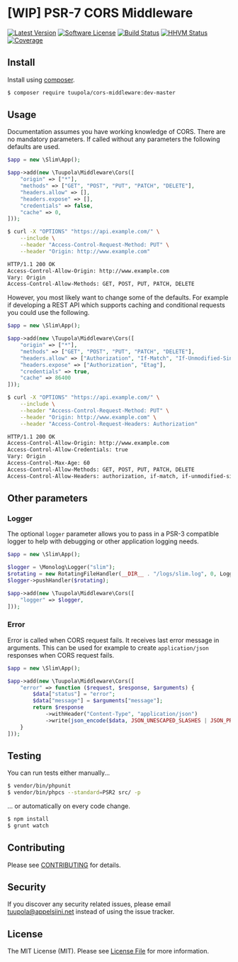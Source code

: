 # [WIP] PSR-7 CORS Middleware

[![Latest Version](https://img.shields.io/github/release/tuupola/cors-middleware.svg?style=flat-square)](https://github.com/tuupola/cors-middleware/releases)
[![Software License](https://img.shields.io/badge/license-MIT-brightgreen.svg?style=flat-square)](LICENSE.md)
[![Build Status](https://img.shields.io/travis/tuupola/cors-middleware/master.svg?style=flat-square)](https://travis-ci.org/tuupola/cors-middleware)
[![HHVM Status](https://img.shields.io/hhvm/tuupola/cors-middleware.svg?style=flat-square)](http://hhvm.h4cc.de/package/tuupola/cors-middleware)
[![Coverage](http://img.shields.io/codecov/c/github/tuupola/cors-middleware.svg?style=flat-square)](https://codecov.io/github/tuupola/cors-middleware)

## Install

Install using [composer](https://getcomposer.org/).

``` bash
$ composer require tuupola/cors-middleware:dev-master
```

## Usage

Documentation assumes you have working knowledge of CORS. There are no mandatory parameters. If called without any parameters the following defaults are used.

```php
$app = new \Slim\App();

$app->add(new \Tuupola\Middleware\Cors([
    "origin" => ["*"],
    "methods" => ["GET", "POST", "PUT", "PATCH", "DELETE"],
    "headers.allow" => [],
    "headers.expose" => [],
    "credentials" => false,
    "cache" => 0,
]));
```

```bash
$ curl -X "OPTIONS" "https://api.example.com/" \
    --include \
    --header "Access-Control-Request-Method: PUT" \
    --header "Origin: http://www.example.com"

HTTP/1.1 200 OK
Access-Control-Allow-Origin: http://www.example.com
Vary: Origin
Access-Control-Allow-Methods: GET, POST, PUT, PATCH, DELETE
```

However, you most likely want to change some of the defaults. For example if developing a REST API which supports caching and conditional requests you could use the following.


```php
$app = new \Slim\App();

$app->add(new \Tuupola\Middleware\Cors([
    "origin" => ["*"],
    "methods" => ["GET", "POST", "PUT", "PATCH", "DELETE"],
    "headers.allow" => ["Authorization", "If-Match", "If-Unmodified-Since"],
    "headers.expose" => ["Authorization", "Etag"],
    "credentials" => true,
    "cache" => 86400
]));
```

```bash
$ curl -X "OPTIONS" "https://api.example.com/" \
    --include \
    --header "Access-Control-Request-Method: PUT" \
    --header "Origin: http://www.example.com" \
    --header "Access-Control-Request-Headers: Authorization"

HTTP/1.1 200 OK
Access-Control-Allow-Origin: http://www.example.com
Access-Control-Allow-Credentials: true
Vary: Origin
Access-Control-Max-Age: 60
Access-Control-Allow-Methods: GET, POST, PUT, PATCH, DELETE
Access-Control-Allow-Headers: authorization, if-match, if-unmodified-since
```

## Other parameters

### Logger

The optional `logger` parameter allows you to pass in a PSR-3 compatible logger to help with debugging or other application logging needs.

``` php
$app = new \Slim\App();

$logger = \Monolog\Logger("slim");
$rotating = new RotatingFileHandler(__DIR__ . "/logs/slim.log", 0, Logger::DEBUG);
$logger->pushHandler($rotating);

$app->add(new \Tuupola\Middleware\Cors([
    "logger" => $logger,
]));
```

### Error

Error is called when CORS request fails. It receives last error message in arguments. This can be used for example to create `application/json` responses when CORS request fails.

``` php
$app = new \Slim\App();

$app->add(new \Tuupola\Middleware\Cors([
    "error" => function ($request, $response, $arguments) {
        $data["status"] = "error";
        $data["message"] = $arguments["message"];
        return $response
            ->withHeader("Content-Type", "application/json")
            ->write(json_encode($data, JSON_UNESCAPED_SLASHES | JSON_PRETTY_PRINT));
    }
]));
```

## Testing

You can run tests either manually...

``` bash
$ vendor/bin/phpunit
$ vendor/bin/phpcs --standard=PSR2 src/ -p
```

... or automatically on every code change.

``` bash
$ npm install
$ grunt watch
```

## Contributing

Please see [CONTRIBUTING](CONTRIBUTING.md) for details.

## Security

If you discover any security related issues, please email tuupola@appelsiini.net instead of using the issue tracker.

## License

The MIT License (MIT). Please see [License File](LICENSE.md) for more information.
